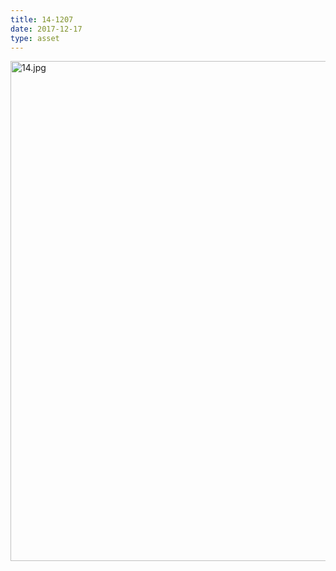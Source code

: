 ```yaml
---
title: 14-1207
date: 2017-12-17
type: asset
---
```

<img src="https://histologylab.ctl.columbia.edu/assets/images/14.jpg" width="800" alt="14.jpg" style="margin: 0;padding: 0;border: 0;">
